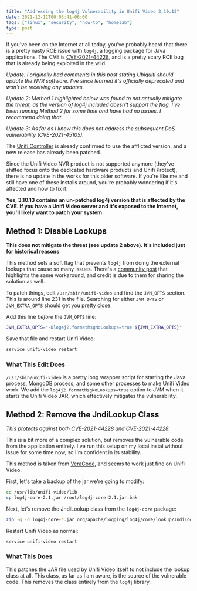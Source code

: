 ```yaml
---
title: "Addressing the log4j Vulnerability in Unifi Video 3.10.13"
date: 2021-12-11T00:03:41-06:00
tags: ["linux", "security", "how-to", "homelab"]
type: post
---
```


If you've been on the Internet at all today, you've probably heard that there is
a pretty nasty RCE issue with `log4j`, a logging package for Java applications.
The CVE is [CVE-2021-44228](https://nvd.nist.gov/vuln/detail/CVE-2021-44228),
and is a pretty scary RCE bug that is already being exploited in the wild.

_Update: I originally had comments in this post stating Ubiquiti should update
the NVR software.  I've since learned it's officially deprecated and won't be
receiving any updates._

_Update 2: Method 1 highlighted below was found to not actually mitigate the
threat, as the version of log4j included doesn't support the flag.  I've been
running Method 2 for some time and have had no issues.  I recommend doing that._

_Update 3: As far as I know this does not address the subsequent DoS
vulnerability (CVE-2021-45105)._

The [Unifi
Controller](https://community.ui.com/releases/UniFi-Network-Application-6-5-54/d717f241-48bb-4979-8b10-99db36ddabe1)
is already confirmed to use the afflicted version, and a new release has already
been patched.

Since the Unifi Video NVR product is not supported anymore (they've shifted
focus onto the dedicated hardware products and Unifi Protect), there is no
update in the works for this older software. If you're like me and still have
one of these installs around, you're probably wondering if it's affected and how
to fix it.

**Yes, 3.10.13 contains an un-patched log4j version that is affected by the CVE.
If you have a Unifi Video server and it's exposed to the Internet, you'll likely
want to patch your system.**

## Method 1: Disable Lookups

**This does not mitigate the threat (see update 2 above).  It's included just
for historical reasons**

This method sets a soft flag that prevents `log4j` from doing the external
lookups that cause so many issues.  There's a [community
post](https://community.ui.com/questions/Mitigating-the-Java-Log4J-exploit-in-UniFi-Video-on-Debian-Ubuntu/c59621d2-3cbf-48aa-9780-76477e0b1d39)
that highlights the same workaround, and credit is due to them for sharing the
solution as well.

To patch things, edit `/usr/sbin/unifi-video` and find the `JVM_OPTS` section.
This is around line 231 in the file.  Searching for either `JVM_OPTS` or
`JVM_EXTRA_OPTS` should get you pretty close.

Add this line _before_ the `JVM_OPTS` line:

```bash
JVM_EXTRA_OPTS="-Dlog4j2.formatMsgNoLookups=true ${JVM_EXTRA_OPTS}"
```

Save that file and restart Unifi Video:

```bash
service unifi-video restart
```

### What This Edit Does

`/usr/sbin/unifi-video` is a pretty long wrapper script for starting the Java
process, MongoDB process, and some other processes to make Unifi Video work.  We
add the `log4j2.formatMsgNoLookups=true` option to JVM when it starts the Unifi
Video JAR, which effectively mitigates the vulnerability.

## Method 2: Remove the JndiLookup Class

_This protects against both
[CVE-2021-44228](https://cve.mitre.org/cgi-bin/cvename.cgi?name=CVE-2021-44228)
and
[CVE-2021-44228](https://cve.mitre.org/cgi-bin/cvename.cgi?name=CVE-2021-44228)._

This is a bit more of a complex solution, but removes the vulnerable code from
the application entirely.  I've run this setup on my local instal without issue
for some time now, so I'm confident in its stability.

This method is taken from
[VeraCode](https://www.veracode.com/blog/security-news/urgent-analysis-and-remediation-guidance-log4j-zero-day-rce-cve-2021-44228),
and seems to work just fine on Unifi Video.

First, let's take a backup of the jar we're going to modify:

```bash
cd /usr/lib/unifi-video/lib
cp log4j-core-2.1.jar /root/log4j-core-2.1.jar.bak
```

Next, let's remove the JndiLookup class from the `log4j-core` package:

```bash
zip -q -d log4j-core-*.jar org/apache/logging/log4j/core/lookup/JndiLookup.class
```

Restart Unifi Video as normal:

```bash
service unifi-video restart
```

### What This Does

This patches the JAR file used by Unifi Video itself to not include the lookup
class at all.  This class, as far as I am aware, is the source of the vulnerable
code.  This removes the class entirely from the `log4j` library.

